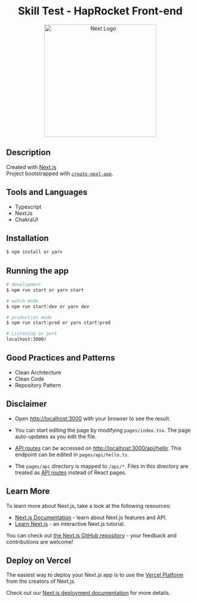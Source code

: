 <h1 align="center">
 Skill Test - HapRocket Front-end
</h1>

<p align="center">
  <a href="http://nestjs.com/" target="blank"><img src="https://nextjs.org/static/images/case-studies/hulu/next.js.svg" width="300" alt="Next Logo" /></a>
</p>



## Description

Created with [Next.js](https://nextjs.org/) </br>
Project bootstrapped with [`create-next-app`](https://github.com/vercel/next.js/tree/canary/packages/create-next-app).

## Tools and Languages
- Typescript
- NextJs
- ChakraUI


## Installation

```bash
$ npm install or yarn
```

## Running the app

```bash
# development
$ npm run start or yarn start

# watch mode
$ npm run start:dev or yarn dev

# production mode
$ npm run start:prod or yarn start:prod

# Listening on port
localhost:3000/
```

## Good Practices and Patterns

- Clean Architecture
- Clean Code
- Repository Pattern

## Disclaimer 

- Open [http://localhost:3000](http://localhost:3000) with your browser to see the result.

- You can start editing the page by modifying `pages/index.tsx`. The page auto-updates as you edit the file.

- [API routes](https://nextjs.org/docs/api-routes/introduction) can be accessed on [http://localhost:3000/api/hello](http://localhost:3000/api/hello). This endpoint can be edited in `pages/api/hello.ts`.

- The `pages/api` directory is mapped to `/api/*`. Files in this directory are treated as [API routes](https://nextjs.org/docs/api-routes/introduction) instead of React pages.


## Learn More

To learn more about Next.js, take a look at the following resources:

- [Next.js Documentation](https://nextjs.org/docs) - learn about Next.js features and API.
- [Learn Next.js](https://nextjs.org/learn) - an interactive Next.js tutorial.

You can check out [the Next.js GitHub repository](https://github.com/vercel/next.js/) - your feedback and contributions are welcome!


## Deploy on Vercel

The easiest way to deploy your Next.js app is to use the [Vercel Platform](https://vercel.com/new?utm_medium=default-template&filter=next.js&utm_source=create-next-app&utm_campaign=create-next-app-readme) from the creators of Next.js.

Check out our [Next.js deployment documentation](https://nextjs.org/docs/deployment) for more details.
